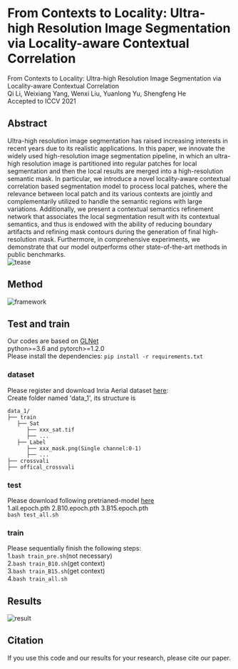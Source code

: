 # From Contexts to Locality: Ultra-high Resolution Image Segmentation via Locality-aware Contextual Correlation
From Contexts to Locality: Ultra-high Resolution Image Segmentation via Locality-aware Contextual Correlation  
Qi Li, Weixiang Yang, Wenxi Liu, Yuanlong Yu, Shengfeng He  
Accepted to ICCV 2021
## Abstract
Ultra-high resolution image segmentation has raised increasing interests in recent years due to its realistic applications. In this paper, we innovate the widely used high-resolution image segmentation pipeline, in which an ultra-high resolution image is partitioned into regular patches for local segmentation and then the local results are merged into a high-resolution semantic mask. In particular, we introduce a novel locality-aware contextual correlation based segmentation model to process local patches, where the relevance between local patch and its various contexts are jointly and complementarily utilized to handle the semantic regions with large variations. Additionally, we present a contextual semantics refinement network that associates the local segmentation result with its contextual semantics, and thus is endowed with the ability of reducing boundary artifacts and refining mask contours during the generation of final high-resolution mask. Furthermore, in comprehensive experiments, we demonstrate that our model outperforms other state-of-the-art methods in public benchmarks.   
![tease](https://github.com/liqiokkk/FCtL/blob/main/img/tease.png)  
## Method
![framework](https://github.com/liqiokkk/FCtL/blob/main/img/framework.png)

## Test and train
Our codes are based on [GLNet](https://github.com/VITA-Group/GLNet)  
python>=3.6 and pytorch>=1.2.0  
Please install the dependencies: `pip install -r requirements.txt`
### dataset
Please register and download Inria Aerial dataset [here](https://project.inria.fr/aerialimagelabeling/):  
Create folder named 'data_1', its structure is  
```
data_1/
├── train
   ├── Sat
      ├── xxx_sat.tif
      ├── ...
   ├── Label
      ├── xxx_mask.png(Single channel:0-1)
      ├── ...
├── crossvali
├── offical_crossvali
```
### test
Please download following pretrianed-model [here](https://drive.google.com/drive/folders/1A42v76DQCzdNwtM0TKx1L05EJuhND7Nt?usp=sharing)  
1.all.epoch.pth  2.B10.epoch.pth  3.B15.epoch.pth  
`bash test_all.sh`  
### train
Please sequentially finish the following steps:   
1.`bash train_pre.sh`(not necessary)  
2.`bash train_B10.sh`(get context)  
3.`bash train_B15.sh`(get context)  
4.`bash train_all.sh`  
## Results
![result](https://github.com/liqiokkk/FCtL/blob/main/img/result.png)
## Citation
If you use this code and our results for your research, please cite our paper.
